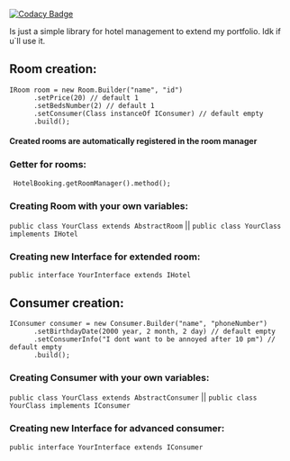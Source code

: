 [![Codacy Badge](https://app.codacy.com/project/badge/Grade/2b80a09630d2495585cbc185234c501e)](https://app.codacy.com/gh/No1Evil/HotelBooking/dashboard?utm_source=gh&utm_medium=referral&utm_content=&utm_campaign=Badge_grade)

Is just a simple library for hotel management to
extend my portfolio. Idk if u`ll use it.

<h2 align="left"> Room creation: </h2>
<code>IRoom room = new Room.Builder("name", "id")
      .setPrice(20) // default 1
      .setBedsNumber(2) // default 1
      .setConsumer(Class instanceOf IConsumer) // default empty
      .build();
</code>

<h4 align="left"> Created rooms are automatically registered in the room manager </h4>

<h3 align="left"> Getter for rooms: </h3>
<code> HotelBooking.getRoomManager().method(); </code>

<h3 align="left"> Creating Room with your own variables: </h3>
<code>public class YourClass extends AbstractRoom</code> ||
<code>public class YourClass implements IHotel</code>

<h3 align="left"> Creating new Interface for extended room: </h3>
<code>public interface YourInterface extends IHotel</code>

<h2 align="left"> Consumer creation: </h2>
<code>IConsumer consumer = new Consumer.Builder("name", "phoneNumber")
      .setBirthdayDate(2000 year, 2 month, 2 day) // default empty
      .setConsumerInfo("I dont want to be annoyed after 10 pm") // default empty
      .build();
</code>

<h3 align="left"> Creating Consumer with your own variables: </h3>
<code>public class YourClass extends AbstractConsumer</code> ||
<code>public class YourClass implements IConsumer</code>

<h3 align="left"> Creating new Interface for advanced consumer: </h3>
<code>public interface YourInterface extends IConsumer</code>
